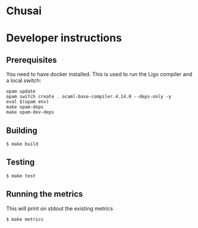 # Chusai

# Developer instructions
## Prerequisites
You need to have docker installed. This is used to run the Ligo compiler and a local switch:

```shellsession
opam update
opam switch create . ocaml-base-compiler.4.14.0 --deps-only -y
eval $(opam env)
make opam-deps
make opam-dev-deps
```

## Building
```
$ make build
```

## Testing
```
$ make test
```

## Running the metrics
This will print on stdout the existing metrics 

```
$ make metrics
```